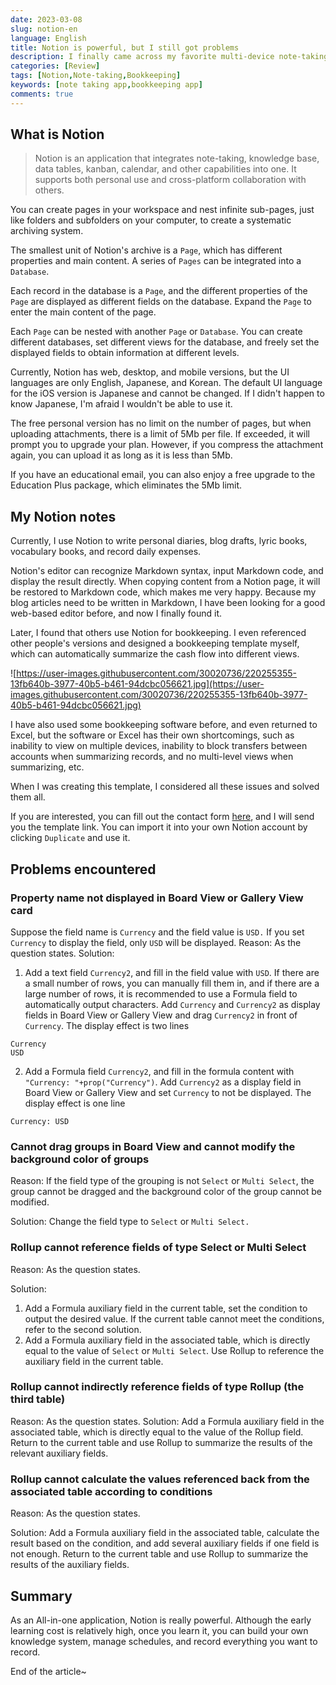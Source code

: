 ```yaml
---
date: 2023-03-08
slug: notion-en
language: English
title: Notion is powerful, but I still got problems
description: I finally came across my favorite multi-device note-taking software. It's so easy to use for blog drafts and bookkeeping.
categories: [Review]
tags: [Notion,Note-taking,Bookkeeping]
keywords: [note taking app,bookkeeping app]
comments: true
---
```


## What is Notion

> Notion is an application that integrates note-taking, knowledge base, data tables, kanban, calendar, and other capabilities into one. It supports both personal use and cross-platform collaboration with others.
> 

You can create pages in your workspace and nest infinite sub-pages, just like folders and subfolders on your computer, to create a systematic archiving system.

The smallest unit of Notion's archive is a `Page`, which has different properties and main content. A series of `Pages` can be integrated into a `Database`.

Each record in the database is a `Page`, and the different properties of the `Page` are displayed as different fields on the database. Expand the `Page` to enter the main content of the page.

Each `Page` can be nested with another `Page` or `Database`. You can create different databases, set different views for the database, and freely set the displayed fields to obtain information at different levels.

Currently, Notion has web, desktop, and mobile versions, but the UI languages are only English, Japanese, and Korean. The default UI language for the iOS version is Japanese and cannot be changed. If I didn't happen to know Japanese, I'm afraid I wouldn't be able to use it.

The free personal version has no limit on the number of pages, but when uploading attachments, there is a limit of 5Mb per file. If exceeded, it will prompt you to upgrade your plan. However, if you compress the attachment again, you can upload it as long as it is less than 5Mb.

If you have an educational email, you can also enjoy a free upgrade to the Education Plus package, which eliminates the 5Mb limit.

## My Notion notes

Currently, I use Notion to write personal diaries, blog drafts, lyric books, vocabulary books, and record daily expenses.

Notion's editor can recognize Markdown syntax, input Markdown code, and display the result directly. When copying content from a Notion page, it will be restored to Markdown code, which makes me very happy. Because my blog articles need to be written in Markdown, I have been looking for a good web-based editor before, and now I finally found it.

Later, I found that others use Notion for bookkeeping. I even referenced other people's versions and designed a bookkeeping template myself, which can automatically summarize the cash flow into different views.

![https://user-images.githubusercontent.com/30020736/220255355-13fb640b-3977-40b5-b461-94dcbc056621.jpg](https://user-images.githubusercontent.com/30020736/220255355-13fb640b-3977-40b5-b461-94dcbc056621.jpg)

I have also used some bookkeeping software before, and even returned to Excel, but the software or Excel has their own shortcomings, such as inability to view on multiple devices, inability to block transfers between accounts when summarizing records, and no multi-level views when summarizing, etc.

When I was creating this template, I considered all these issues and solved them all.

If you are interested, you can fill out the contact form [here](https://wj.qq.com/s2/11595164/f8f2/), and I will send you the template link. You can import it into your own Notion account by clicking `Duplicate` and use it.

## Problems encountered

### Property name not displayed in Board View or Gallery View card

Suppose the field name is `Currency` and the field value is `USD.` If you set `Currency` to display the field, only `USD` will be displayed.
Reason: As the question states.
Solution:

1. Add a text field `Currency2`, and fill in the field value with `USD`. If there are a small number of rows, you can manually fill them in, and if there are a large number of rows, it is recommended to use a Formula field to automatically output characters. Add `Currency` and `Currency2` as display fields in Board View or Gallery View and drag `Currency2` in front of `Currency`.
The display effect is two lines
```
Currency
USD
```

2. Add a Formula field `Currency2`, and fill in the formula content with `"Currency: "+prop("Currency")`. Add `Currency2` as a display field in Board View or Gallery View and set `Currency` to not be displayed.
The display effect is one line
```
Currency: USD
```

### Cannot drag groups in Board View and cannot modify the background color of groups

Reason: If the field type of the grouping is not `Select` or `Multi Select`, the group cannot be dragged and the background color of the group cannot be modified.

Solution: Change the field type to `Select` or `Multi Select.`

### Rollup cannot reference fields of type Select or Multi Select

Reason: As the question states.

Solution:

1. Add a Formula auxiliary field in the current table, set the condition to output the desired value. If the current table cannot meet the conditions, refer to the second solution.
2. Add a Formula auxiliary field in the associated table, which is directly equal to the value of `Select` or `Multi Select`. Use Rollup to reference the auxiliary field in the current table.

### Rollup cannot indirectly reference fields of type Rollup (the third table)

Reason: As the question states.
Solution: Add a Formula auxiliary field in the associated table, which is directly equal to the value of the Rollup field.
Return to the current table and use Rollup to summarize the results of the relevant auxiliary fields.

### Rollup cannot calculate the values referenced back from the associated table according to conditions

Reason: As the question states.

Solution: Add a Formula auxiliary field in the associated table, calculate the result based on the condition, and add several auxiliary fields if one field is not enough. Return to the current table and use Rollup to summarize the results of the auxiliary fields.

## Summary

As an All-in-one application, Notion is really powerful. Although the early learning cost is relatively high, once you learn it, you can build your own knowledge system, manage schedules, and record everything you want to record.

End of the article~

